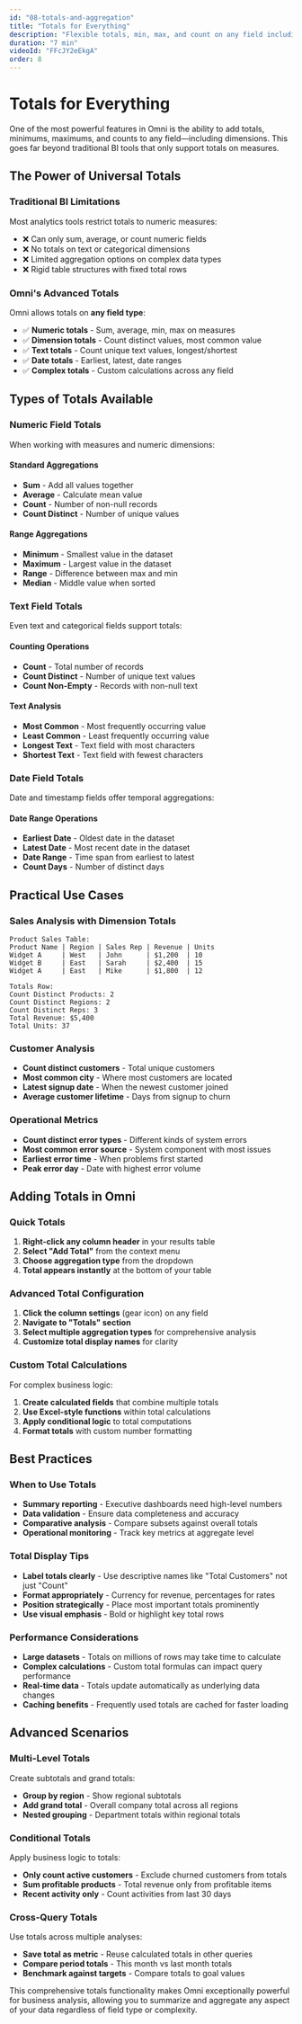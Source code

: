 ```yaml
---
id: "08-totals-and-aggregation"
title: "Totals for Everything"
description: "Flexible totals, min, max, and count on any field including dimensions"
duration: "7 min"
videoId: "FFcJY2eEkgA"
order: 8
---
```


# Totals for Everything

One of the most powerful features in Omni is the ability to add totals, minimums, maximums, and counts to any field—including dimensions. This goes far beyond traditional BI tools that only support totals on measures.

## The Power of Universal Totals

### Traditional BI Limitations
Most analytics tools restrict totals to numeric measures:
- ❌ Can only sum, average, or count numeric fields
- ❌ No totals on text or categorical dimensions  
- ❌ Limited aggregation options on complex data types
- ❌ Rigid table structures with fixed total rows

### Omni's Advanced Totals
Omni allows totals on **any field type**:
- ✅ **Numeric totals** - Sum, average, min, max on measures
- ✅ **Dimension totals** - Count distinct values, most common value
- ✅ **Text totals** - Count unique text values, longest/shortest
- ✅ **Date totals** - Earliest, latest, date ranges
- ✅ **Complex totals** - Custom calculations across any field

## Types of Totals Available

### Numeric Field Totals
When working with measures and numeric dimensions:

#### Standard Aggregations
- **Sum** - Add all values together
- **Average** - Calculate mean value
- **Count** - Number of non-null records
- **Count Distinct** - Number of unique values

#### Range Aggregations  
- **Minimum** - Smallest value in the dataset
- **Maximum** - Largest value in the dataset
- **Range** - Difference between max and min
- **Median** - Middle value when sorted

### Text Field Totals
Even text and categorical fields support totals:

#### Counting Operations
- **Count** - Total number of records
- **Count Distinct** - Number of unique text values
- **Count Non-Empty** - Records with non-null text

#### Text Analysis
- **Most Common** - Most frequently occurring value
- **Least Common** - Least frequently occurring value
- **Longest Text** - Text field with most characters
- **Shortest Text** - Text field with fewest characters

### Date Field Totals
Date and timestamp fields offer temporal aggregations:

#### Date Range Operations
- **Earliest Date** - Oldest date in the dataset
- **Latest Date** - Most recent date in the dataset
- **Date Range** - Time span from earliest to latest
- **Count Days** - Number of distinct days

## Practical Use Cases

### Sales Analysis with Dimension Totals
```
Product Sales Table:
Product Name | Region | Sales Rep | Revenue | Units
Widget A     | West   | John      | $1,200  | 10
Widget B     | East   | Sarah     | $2,400  | 15
Widget A     | East   | Mike      | $1,800  | 12

Totals Row:
Count Distinct Products: 2
Count Distinct Regions: 2  
Count Distinct Reps: 3
Total Revenue: $5,400
Total Units: 37
```

### Customer Analysis
- **Count distinct customers** - Total unique customers
- **Most common city** - Where most customers are located  
- **Latest signup date** - When the newest customer joined
- **Average customer lifetime** - Days from signup to churn

### Operational Metrics
- **Count distinct error types** - Different kinds of system errors
- **Most common error source** - System component with most issues
- **Earliest error time** - When problems first started
- **Peak error day** - Date with highest error volume

## Adding Totals in Omni

### Quick Totals
1. **Right-click any column header** in your results table
2. **Select "Add Total"** from the context menu
3. **Choose aggregation type** from the dropdown
4. **Total appears instantly** at the bottom of your table

### Advanced Total Configuration
1. **Click the column settings** (gear icon) on any field
2. **Navigate to "Totals" section**
3. **Select multiple aggregation types** for comprehensive analysis
4. **Customize total display names** for clarity

### Custom Total Calculations
For complex business logic:
1. **Create calculated fields** that combine multiple totals
2. **Use Excel-style functions** within total calculations  
3. **Apply conditional logic** to total computations
4. **Format totals** with custom number formatting

## Best Practices

### When to Use Totals
- **Summary reporting** - Executive dashboards need high-level numbers
- **Data validation** - Ensure data completeness and accuracy
- **Comparative analysis** - Compare subsets against overall totals
- **Operational monitoring** - Track key metrics at aggregate level

### Total Display Tips
- **Label totals clearly** - Use descriptive names like "Total Customers" not just "Count"
- **Format appropriately** - Currency for revenue, percentages for rates
- **Position strategically** - Place most important totals prominently
- **Use visual emphasis** - Bold or highlight key total rows

### Performance Considerations
- **Large datasets** - Totals on millions of rows may take time to calculate
- **Complex calculations** - Custom total formulas can impact query performance
- **Real-time data** - Totals update automatically as underlying data changes
- **Caching benefits** - Frequently used totals are cached for faster loading

## Advanced Scenarios

### Multi-Level Totals
Create subtotals and grand totals:
- **Group by region** - Show regional subtotals
- **Add grand total** - Overall company total across all regions
- **Nested grouping** - Department totals within regional totals

### Conditional Totals
Apply business logic to totals:
- **Only count active customers** - Exclude churned customers from totals
- **Sum profitable products** - Total revenue only from profitable items
- **Recent activity only** - Count activities from last 30 days

### Cross-Query Totals
Use totals across multiple analyses:
- **Save total as metric** - Reuse calculated totals in other queries
- **Compare period totals** - This month vs last month totals
- **Benchmark against targets** - Compare totals to goal values

This comprehensive totals functionality makes Omni exceptionally powerful for business analysis, allowing you to summarize and aggregate any aspect of your data regardless of field type or complexity. 